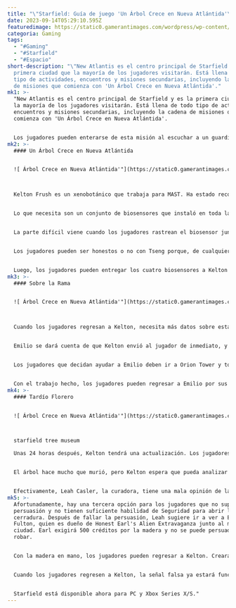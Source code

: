 ```yaml
---
title: "\"Starfield: Guía de juego 'Un Árbol Crece en Nueva Atlántida'\""
date: 2023-09-14T05:29:10.595Z
featuredimage: https://static0.gamerantimages.com/wordpress/wp-content/uploads/2023/09/starfield-tree.jpg?q=50&fit=contain&w=1140&h=&dpr=1.5
categoria: Gaming
tags:
  - "#Gaming"
  - "#Starfield"
  - "#Espacio"
short-description: "\"New Atlantis es el centro principal de Starfield y es la
  primera ciudad que la mayoría de los jugadores visitarán. Está llena de todo
  tipo de actividades, encuentros y misiones secundarias, incluyendo la cadena
  de misiones que comienza con 'Un Árbol Crece en Nueva Atlántida'."
mk1: >-
  "New Atlantis es el centro principal de Starfield y es la primera ciudad que
  la mayoría de los jugadores visitarán. Está llena de todo tipo de actividades,
  encuentros y misiones secundarias, incluyendo la cadena de misiones que
  comienza con 'Un Árbol Crece en Nueva Atlántida'.


  Los jugadores pueden enterarse de esta misión al escuchar a un guardia de Nueva Atlántida mencionar que ha visto a un científico agitado cerca del árbol gigante cerca de la sede de MAST. Esto crea una entrada de actividad que lo señala, pero incluso sin el marcador de objetivo, los jugadores pueden identificar fácilmente al científico con su uniforme azul y blanco. Acercarse y hablar con él comenzará esta misión secundaria de Starfield.
mk2: >-
  #### Un Árbol Crece en Nueva Atlántida


  ![ Árbol Crece en Nueva Atlántida'"](https://static0.gamerantimages.com/wordpress/wp-content/uploads/2023/09/starfield-tree-kelton-1.jpg?q=50&fit=crop&w=1500&dpr=1.5 " Árbol Crece en Nueva Atlántida'\"")



  Kelton Frush es un xenobotánico que trabaja para MAST. Ha estado recogiendo lecturas extrañas del gran árbol en el centro de Nueva Atlántida, pero ha tenido problemas para hacer que alguien le crea. Inicialmente estará molesto por la interrupción, pero si los jugadores siguen hablando con él, eventualmente pedirá ayuda.


  Lo que necesita son un conjunto de biosensores que instaló en toda la ciudad. Hay un total de cuatro, y todos parecen huevos en postes. Uno está en un árbol y puede ser difícil de apuntar, pero los jugadores deberían poder recogerlo apuntando al poste.


  La parte difícil viene cuando los jugadores rastrean el biosensor junto al edificio de SSNN. Un niño llamado Jordan Anchali lo encontró y lo vendió a Tseng en UC Distribution. El niño no tiene nada más que ofrecer, por lo que los jugadores pueden dirigirse a la tienda para continuar.


  Los jugadores pueden ser honestos o no con Tseng porque, de cualquier manera, ella quiere 100 créditos por sus problemas. Esto es menos que la recompensa de Kelton, pero los jugadores también pueden intentar robarlo si lo desean. El biosensor está en un escritorio en la habitación trasera, pero es importante tener cuidado con el guardia que a veces entra y con el cliente que podría ver a los jugadores desde la zona principal.


  Luego, los jugadores pueden entregar los cuatro biosensores a Kelton a cambio de una recompensa de 100 XP y una cantidad de créditos nivelada. Kelton tendrá una misión de seguimiento una vez que pase un tiempo, por lo que los jugadores pueden salir a hacer otras cosas o sentarse en un banco cercano y esperar 24 horas locales.
mk3: >-
  #### Sobre la Rama


  ![ Árbol Crece en Nueva Atlántida'"](https://static0.gamerantimages.com/wordpress/wp-content/uploads/2023/09/starfield-tree-emilio-1-1.jpg?q=50&fit=crop&w=1500&dpr=1.5 " Árbol Crece en Nueva Atlántida'\"")



  Cuando los jugadores regresan a Kelton, necesita más datos sobre esta especie de árbol de su colega, Emilio Hadek. Sin embargo, los dos no se llevan bien, y Kelton quiere que los jugadores le pregunten. Una vez que comienza la nueva misión, Emilio se puede encontrar en el parque frente a Constellation Lodge. También viste el uniforme azul y blanco de un científico de MAST.


  Emilio se dará cuenta de que Kelton envió al jugador de inmediato, y exigirá su ayuda para obtener la información. Los jugadores no tienen más remedio que estar de acuerdo si quieren continuar esta misión, pero después de escuchar sus términos, pueden intentar persuadirlo. Si los jugadores superan la persuasión de cuatro pasos, pueden pedir más dinero para ayudar a Emilio o exigir los datos de inmediato sin tener que quebrantar la ley.


  Los jugadores que decidan ayudar a Emilio deben ir a Orion Tower y tomar el ascensor. El apartamento objetivo está cerrado, pero solo con una cerradura de nivel novato que cualquiera puede abrir. No hay mucho en el apartamento aparte de la computadora que Emilio quiere que los jugadores modifiquen, por lo que los jugadores son libres de ir y borrar su historial. Antes de eso, los jugadores pueden leer los registros disciplinarios tanto de Emilio como de Kelton, y pueden borrarlos a ambos. Borrar el registro de Kelton parece que no hace ninguna diferencia (aunque leerlo le da a los jugadores una referencia de Jurassic Park).


  Con el trabajo hecho, los jugadores pueden regresar a Emilio por sus datos y el pago adicional y luego volver a Kelton. La recompensa de esta misión es otra de 100 XP y otra cantidad nivelada de créditos.
mk4: >-
  #### Tardío Florero


  ![ Árbol Crece en Nueva Atlántida'"](https://static0.gamerantimages.com/wordpress/wp-content/uploads/2023/09/starfield-tree-museum-1.jpg?q=50&fit=crop&w=1500&dpr=1.5 " Árbol Crece en Nueva Atlántida'\"")



  starfield tree museum

  Unas 24 horas después, Kelton tendrá una actualización. Los jugadores también pueden notar que las vibraciones de las que ha estado hablando ahora son audibles cuando están cerca del árbol. Kelton cree que el árbol espera una respuesta de otro árbol, pero el único lo suficientemente viejo y cercano como para ser compatible se fue al Freestar Collective hace un siglo.


  El árbol hace mucho que murió, pero Kelton espera que pueda analizar sus restos y generar una respuesta artificial. Sin embargo, la muestra que necesita está en el Museo del Patrimonio Coe en la ciudad de Akila. Como tercera parte, espera que el jugador tenga una mejor oportunidad de convencer al curador del museo de que se la entregue.


  Efectivamente, Leah Casler, la curadora, tiene una mala opinión de las Colonias Unidas. Los jugadores pueden intentar una persuasión de cuatro pasos para convencerla, o pueden intentar robarla de la caja fuerte detrás del mostrador. A diferencia del apartamento, esta caja fuerte tiene una cerradura de nivel Experto.
mk5: >-
  Afortunadamente, hay una tercera opción para los jugadores que no superen la
  persuasión y no tienen suficiente habilidad de Seguridad para abrir la
  cerradura. Después de fallar la persuasión, Leah sugiere ir a ver a Earl
  Fulton, quien es dueño de Honest Earl's Alien Extravaganza junto al muro de la
  ciudad. Earl exigirá 500 créditos por la madera y no se puede persuadir ni
  robar.


  Con la madera en mano, los jugadores pueden regresar a Kelton. Creará un programa que puede duplicar las frecuencias adecuadas y les pedirá a los jugadores que lo añadan al sistema de difusión de SSNN. La computadora que lo hace está en el vestíbulo de SSNN, y los jugadores pueden interactuar con ella libremente sin importar quién esté mirando. Para cumplir con la solicitud de Kelton, los jugadores deben seleccionar "Cargar archivo de diagnóstico" y luego "Ejecutar diagnóstico" en ese orden.


  Cuando los jugadores regresen a Kelton, la señal falsa ya estará funcionando. La recompensa final de esta cadena de misiones es otra de 100 XP y una cantidad mayor de créditos.


  Starfield está disponible ahora para PC y Xbox Series X/S."
---
```

